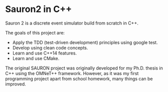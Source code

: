 # Sauron2 in C++

Sauron 2 is a discrete event simulator build from scratch in C++.

The goals of this project are:
* Apply the TDD (test-driven development) principles using google test.
* Develop using clean code concepts.
* Learn and use C++14 features.
* Learn and use CMake.

The original SAURON project was originally developed for my Ph.D. thesis in C++ using the OMNeT++ framework.
However, as it was my first programming project apart from school homework, many things can be improved.
